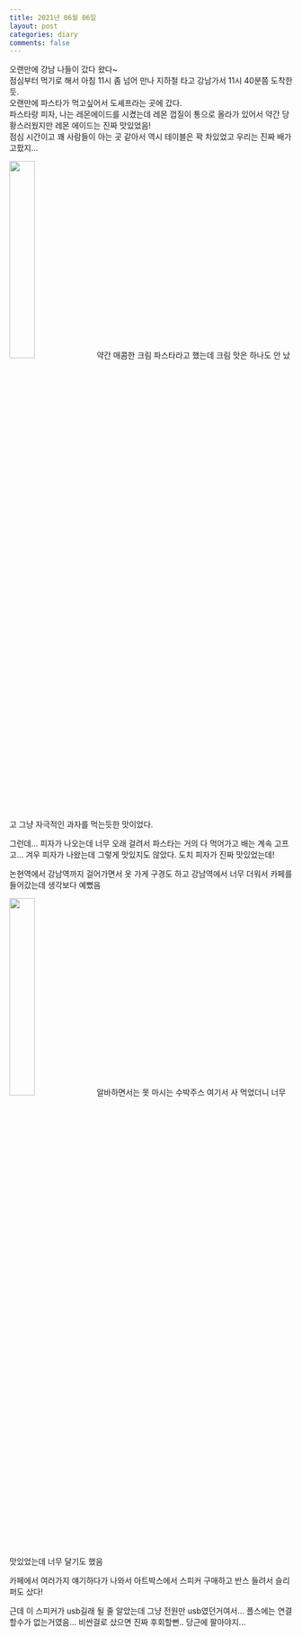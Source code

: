 ```yaml
---
title: 2021년 06월 06일
layout: post
categories: diary
comments: false
---
```

오랜만에 강남 나들이 갔다 왔다~    
점심부터 먹기로 해서 아침 11시 좀 넘어 만나 지하철 타고 강남가서 11시 40분쯤 도착한듯.    
오랜만에 파스타가 먹고싶어서 도셰프라는 곳에 갔다.    
파스타랑 피자, 나는 레몬에이드를 시켰는데 레몬 껍질이 통으로 올라가 있어서 약간 당황스러웠지만 레몬 에이드는 진짜 맛있었음!    
점심 시간이고 꽤 사람들이 아는 곳 같아서 역시 테이블은 꽉 차있었고 우리는 진짜 배가 고팠지...


<img src="https://user-images.githubusercontent.com/68698007/121771287-70f5ca80-cba9-11eb-9f3a-1d7966a01fb0.jpg" width="30%" height="30%">
약간 매콤한 크림 파스타라고 했는데 크림 맛은 하나도 안 났고 그냥 자극적인 과자를 먹는듯한 맛이었다.

그런데... 피자가 나오는데 너무 오래 걸려서 파스타는 거의 다 먹어가고 배는 계속 고프고...
겨우 피자가 나왔는데 그렇게 맛있지도 않았다. 도치 피자가 진짜 맛있었는데!    

논현역에서 강남역까지 걸어가면서 옷 가게 구경도 하고 강남역에서 너무 더워서 카페를 들어갔는데 생각보다 예뻤음    

<img src="https://user-images.githubusercontent.com/68698007/121771353-d944ac00-cba9-11eb-87ba-3135df7ad2f5.jpg" width="30%" height="30%">
알바하면서는 못 마시는 수박주스 여기서 사 먹었더니 너무 맛있었는데 너무 달기도 했음

카페에서 여러가지 얘기하다가 나와서 아트박스에서 스피커 구매하고 반스 들려서 슬리퍼도 샀다!

근데 이 스피커가 usb길래 될 줄 알았는데 그냥 전원만 usb였던거여서... 플스에는 연결할수가 없는거였음...
비싼걸로 샀으면 진짜 후회할뻔.. 당근에 팔아야지...
